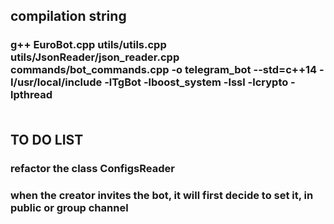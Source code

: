## compilation string

### g++ EuroBot.cpp utils/utils.cpp utils/JsonReader/json_reader.cpp commands/bot_commands.cpp -o telegram_bot --std=c++14 -I/usr/local/include -lTgBot -lboost_system -lssl -lcrypto -lpthread<br><br>

## TO DO LIST
### refactor the class ConfigsReader
### when the creator invites the bot, it will first decide to set it, in public or group channel


